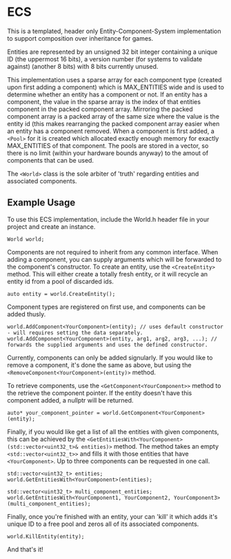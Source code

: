 # ECS

This is a templated, header only Entity-Component-System implementation to support composition over inheritance for games.

Entities are represented by an unsigned 32 bit integer containing a unique ID (the uppermost 16 bits), a version number (for systems to validate against) (another 8 bits)
with 8 bits currently unused.

This implementation uses a sparse array for each component type (created upon first adding a component) which is MAX_ENTITIES wide and is used to determine whether an entity has a component or not. If an entity has a component, the value in the sparse array is the index of that entities component in the packed component array. Mirroring the packed component array is a packed array of the same size where the value is the entity id (this makes rearranging the packed component array easier when an entity has a component removed. When a component is first added, a `<Pool>` for it is created which allocated exactly enough memory for exactly MAX_ENTITIES of that component. The pools are stored in a vector, so there is no limit (within your hardware bounds anyway) to the amout of components that can be used. 

The `<World>` class is the sole arbiter of 'truth' regarding entities and associated components.

## Example Usage

To use this ECS implementation, include the World.h header file in your project and create an instance.

    World world;

Components are not required to inherit from any common interface. When adding a component, you can supply arguments which will be forwarded to the component's constructor.
To create an entity, use the `<CreateEntity>` method. This will either create a totally fresh entity, or it will recycle an entity id from a pool of discarded ids.

    auto entity = world.CreateEntity();
    
Component types are registered on first use, and components can be added thusly.

    world.AddComponent<YourComponent>(entity); // uses default constructor - will requires setting the data separately.
    world.AddComponent<YourComponent>(entity, arg1, arg2, arg3, ...); // forwards the supplied arguments and uses the defined constructor.

Currently, components can only be added signularly. If you would like to remove a component, it's done the same as above, but using the `<RemoveComponent<YourComponent>(entity)>`
method.

To retrieve components, use the `<GetComponent<YourComponent>>` method to the retrieve the component pointer. If the entity doesn't have this component added, a nullptr will 
be returned.

    auto* your_component_pointer = world.GetComponent<YourComponent>(entity);
   
Finally, if you would like get a list of all the entities with given components, this can be achieved by the `<GetEntitiesWith<YourComponent>(std::vector<uint32_t>& entities)>` method. The method takes an empty `<std::vector<uint32_t>>` and fills it with those entities that have `<YourComponent>`. Up to three components can be requested in one call.

    std::vector<uint32_t> entities;
    world.GetEntitiesWith<YourComponent>(entities);

    std::vector<uint32_t> multi_component_entities;
    world.GetEntitiesWith<YourComponent1, YourComponent2, YourComponent3>(multi_component_entities);
    
 Finally, once you're finished with an entity, your can 'kill' it which adds it's unique ID to a free pool and zeros all of its associated components.
 
    world.KillEntity(entity);
 
 And that's it!
 
